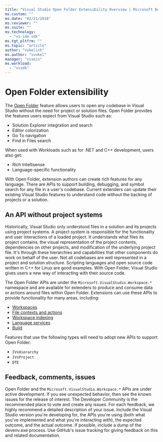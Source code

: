 ```yaml
---
title: "Visual Studio Open Folder Extensibility Overview | Microsoft Docs"
ms.custom: ""
ms.date: "02/21/2018"
ms.reviewer: ""
ms.suite: ""
ms.technology:
  - "vs-ide-sdk"
ms.tgt_pltfrm: ""
ms.topic: "article"
author: "vukelich"
ms.author: "svukel"
manager: "viveis"
ms.workload:
  - "vssdk"
---
```

# Open Folder extensibility

The [Open Folder](../ide/develop-code-in-visual-studio-without-projects-or-solutions.md) feature allows users to open any codebase in Visual Studio without the need for project or solution files. Open Folder provides the features users expect from Visual Studio such as:

* Solution Explorer integration and search
* Editor colorization
* Go To navigation
* Find in Files search

When used with Workloads such as for .NET and C++ development, users also get:

* Rich Intellisense
* Language-specific functionality

With Open Folder, extension authors can create rich features for any language. There are APIs to support building, debugging, and symbol search for any file in a user's codebase. Current extenders can update their existing Visual Studio features to understand code without the backing of projects or a solution.

## An API without project systems

Historically, Visual Studio only understood files in a solution and its projects using project systems. A project system is responsible for the functionality and user interactions of a loaded project. It understands what files its project contains, the visual representation of the project contents, dependencies on other projects, and modification of the underlying project file. It's through these hierarchies and capabilities that other components do work on behalf of the user. Not all codebases are well represented in a project and solution structure. Scripting languages and open source code written in C++ for Linux are good examples. With Open Folder, Visual Studio gives users a new way of interacting with their source code.

The Open Folder APIs are under the `Microsoft.VisualStudio.Workspace.*` namespace and are available for extenders to produce and consume data or actions around files within Open Folder. Extensions can use these APIs to provide functionality for many areas, including:

- [Workspaces](open-folder-workspaces.md)
- [File contexts and actions](open-folder-file-contexts.md)
- [Workspace indexing](open-folder-indexing.md)
- [Language services](open-folder-language-services.md)
- [Build](open-folder-build.md)

Features that use the following types will need to adopt new APIs to support Open Folder:

- `IVsHierarchy`
- `IVsProject`
- `DTE`

## Feedback, comments, issues

Open Folder and the `Microsoft.VisualStudio.Workspace.*` APIs are under active development. If you see unexpected behavior, then see the known issues for the release of interest. The Developer Community is the recommended place to vote and create any issues. For each feedback, we highly recommend a detailed description of your issue. Include the Visual Studio version you're developing for, the APIs you're using (both what you've implemented and what you're interacting with), the expected outcome, and the actual outcome. If possible, include a dump of the devenv.exe process. Use GitHub's issue tracking for giving feedback on this and related documentation.